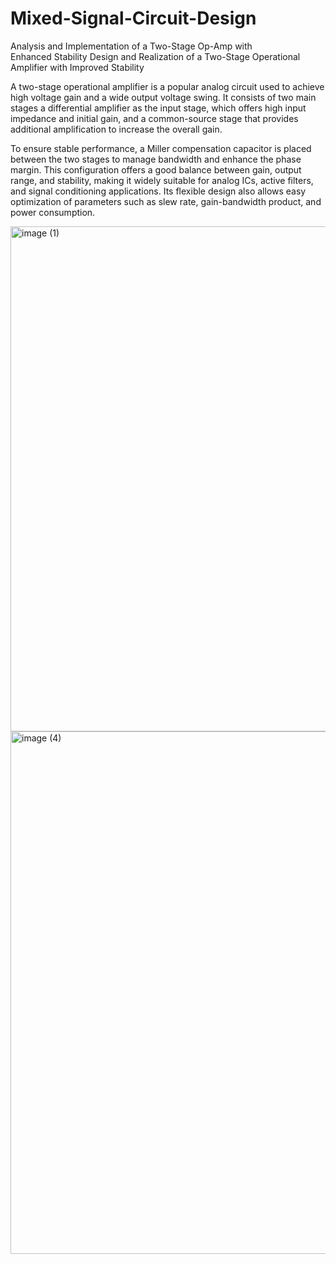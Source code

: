 # Mixed-Signal-Circuit-Design
Analysis and Implementation of a Two-Stage Op-Amp with Enhanced Stability
Design and Realization of a Two-Stage Operational Amplifier with Improved Stability

A two-stage operational amplifier is a popular analog circuit used to achieve high voltage gain and a wide output voltage swing. It consists of two main stages a differential amplifier as the input stage, which offers high input impedance and initial gain, and a common-source stage that provides additional amplification to increase the overall gain.

To ensure stable performance, a Miller compensation capacitor is placed between the two stages to manage bandwidth and enhance the phase margin. This configuration offers a good balance between gain, output range, and stability, making it widely suitable for analog ICs, active filters, and signal conditioning applications. Its flexible design also allows easy optimization of parameters such as slew rate, gain-bandwidth product, and power consumption.

<img width="925" height="808" alt="image (1)" src="https://github.com/user-attachments/assets/d6e41e1d-c47b-4995-a34e-47b9a294af42" />


<img width="1136" height="836" alt="image (4)" src="https://github.com/user-attachments/assets/da269376-f863-4b5a-b511-3f7cfd13f9eb" />
